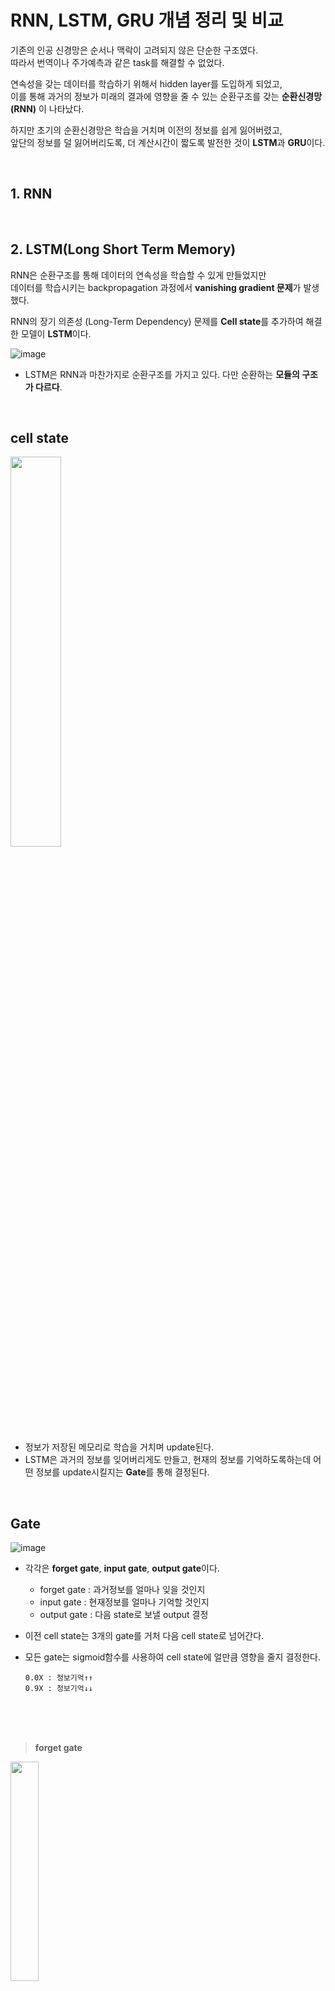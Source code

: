 # RNN, LSTM, GRU 개념 정리 및 비교


기존의 인공 신경망은 순서나 맥락이 고려되지 않은 단순한 구조였다.  
따라서 번역이나 주가예측과 같은 task를 해결할 수 없었다. 

연속성을 갖는 데이터를 학습하기 위해서 hidden layer를 도입하게 되었고,  
이를 통해 과거의 정보가 미래의 결과에 영향을 줄 수 있는 순환구조를 갖는 **순환신경망(RNN)** 이 나타났다.

하지만 초기의 순환신경망은 학습을 거치며 이전의 정보를 쉽게 잃어버렸고,  
앞단의 정보를 덜 잃어버리도록, 더 계산시간이 짧도록 발전한 것이 **LSTM**과 **GRU**이다. 

<br>

## 1. RNN


<br>


## 2. LSTM(Long Short Term Memory)
RNN은 순환구조를 통해 데이터의 연속성을 학습할 수 있게 만들었지만  
데이터를 학습시키는 backpropagation 과정에서 **vanishing gradient 문제**가 발생했다.

RNN의 장기 의존성 (Long-Term Dependency) 문제를 **Cell state**를 추가하여 해결한 모델이 **LSTM**이다.

![image](https://user-images.githubusercontent.com/43063980/123243333-e18fd600-d51d-11eb-9904-cd90450aad9e.png)

- LSTM은 RNN과 마찬가지로 순환구조를 가지고 있다. 다만 순환하는 **모듈의 구조가 다르다**.  

<br>





## cell state 


<img src = "https://user-images.githubusercontent.com/43063980/123247802-36355000-d522-11eb-88d2-f9203b6c69f3.png" width="40%">

- 정보가 저장된 메모리로 학습을 거치며 update된다.
- LSTM은 과거의 정보를 잊어버리게도 만들고, 현재의 정보를 기억하도록하는데 어떤 정보를 update시킬지는 **Gate**를 통해 결정된다.


<br>


## Gate

![image](https://user-images.githubusercontent.com/43063980/123250826-7b0eb600-d525-11eb-8114-dee99dad6b7d.png)

- 각각은 **forget gate**, **input gate**, **output gate**이다.

    - forget gate : 과거정보를 얼마나 잊을 것인지
    - input gate  : 현재정보를 얼마나 기억할 것인지
    - output gate : 다음 state로 보낼 output 결정
 
 - 이전 cell state는 3개의 gate를 거처 다음 cell state로 넘어간다.
 - 모든 gate는 sigmoid함수를 사용하여 cell state에 얼만큼 영향을 줄지 결정한다.
 
       0.0X : 정보기억↑↑  
       0.9X : 정보기억↓↓
 

<br>


<br>


<br>

> **forget gate**
<img src = "https://user-images.githubusercontent.com/43063980/123253320-536d1d00-d528-11eb-8879-b73b36636c45.png" width="30%">

> **input gate**
<img src = "https://user-images.githubusercontent.com/43063980/123253709-b9f23b00-d528-11eb-80b9-52db0f3cdc01.png" width="30%">

- 각 gate의 식은 위와 같고 이들은 아래의 수식을 통해 cell state를 update한다. 

<br>

<br>

> **update** 

<img src = "https://user-images.githubusercontent.com/43063980/123258539-71d61700-d52e-11eb-910f-472f192283f7.png" width="40%">

<img src = "https://user-images.githubusercontent.com/43063980/123258513-68e54580-d52e-11eb-8767-7fd9a2823f6a.png" width="30%">



- input gate의 ~Ct를 보면 원래 RNN의 식과 동일하다. 
- 이전의 정보(Ct-1)와 forget gate를 연산하고 이번 cell에 대한 값(~Ct)은 input gate와 계산한다.   
- 과거정보와 현재정보가 합쳐진 cell state는 **다음 state로 넘어간다.**  


<br>

> **output gate**
<img src = "https://user-images.githubusercontent.com/43063980/123253790-d3938280-d528-11eb-8881-74813b49656f.png" width="30%">


- 최종적으로 얻어진 cell state 값을 얼마나 hidden state로 넘겨줄지 결정하는 역할
- cell state는 output gate를 거쳐 hidden state로 넘어간다.  

<br>

-> **RNN의 문제였던 장기의존성 문제를 cell state라는 레이어를 통해 해결했지만 다른 RNN계열보다 연산속도가 느리다는 단점이 있다.**

<br>

<br>



## 2. GRU(Gated Recurrnet Unit)
GRU도 마찬가지로 순환구조를 가지고 있다. 이 역시 모듈의 구조가 다르다.  
GRU는 더 간단한 구조로 이루어져 있어서 계산이 효율적이다. **(연산속도를 높였다.)**


<br>

**[LSTM과 비교]**
- LSTM에 비해 학습속도가 빠르다.
- 데이터가 적을 때, 좋은 성능을 보인다. (데이터가 많은 때는 LSTM의 성능이 더 좋다.)
- reset gate, update gate 총 2개의 gate가 사용된다.

<br>


## Gate
LSTM의 Input Gate와 Forget Gate가 GRU에서는 하나의 Update Gate로 합쳐졌다.  
LSTM의 cell state와 hidden state가 GRU에서는 하나의 hidden state로 합쳐졌다.


<img src = "https://user-images.githubusercontent.com/43063980/123234349-d5a01600-d515-11eb-8071-6aceac6b2ec4.png" width="50%">

<br>


> reset gate
<img src = "https://user-images.githubusercontent.com/43063980/123263212-b0ba9b80-d533-11eb-8799-84b6af4ea60d.png" width="30%">

- 이전의 hidden state를 얼마나 활용할지

> update gate


<img src = "https://user-images.githubusercontent.com/43063980/123276530-36dcdf00-d540-11eb-9b04-39a0c246ac92.png" width="30%">

- Zt(controller)가 동시에 forget과 input gate를 모두 제어한다

    > Zt : 현재정보를 얼마나 사용할지 (input gate)  
(1-Zt) : 과거정보를 얼마나 사용할지 (forget gate)



<br>


<br>


> update

<img src = "https://user-images.githubusercontent.com/43063980/123278831-3f361980-d542-11eb-8881-05f554cd58d3.png" width="30%">

- 현재에 대한 hidden state를 구하는 식
- 이전 hidden state을 얼마나 사용할지 Reset gate를 적용하여 현재 hidden state로 사용할 값을 구한다.



<img src = "https://user-images.githubusercontent.com/43063980/123278567-01d18c00-d542-11eb-9155-6d038360b208.png" width="30%">

- 과거의 hidden state와 현재의 hidden state를 각각의 비율(Zt, (1-Zt))에 따라 반영하는 식
- update gate를 거쳐 다음으로 hidden state 값을 넘겨준다.



<br>

-> **연산속도가 느리다는 LSTM의 단점를 모듈구조를 간결하게 만듦으로서 계산을 효율적이게 만들었다.**



#### 참고 
https://m.blog.naver.com/PostView.naver?isHttpsRedirect=true&blogId=winddori2002&logNo=221992543837

https://wooono.tistory.com/242

